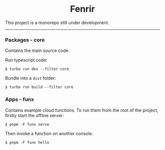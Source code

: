 <h1 align='center'>Fenrir</h1>

This project is a monorepo still under development.

---

### Packages - core

Contains the main source code.

Run typescript code:

```console
$ turbo run dev --filter core
```

Bundle into a `dist` folder:

```console
$ turbo run build --filter core
```

### Apps - funx

Contains example cloud functions.
To run them from the root of the project, firstly start the offline server:

```console
$ pnpm -F funx serve
```

Then invoke a function on another console.

```console
$ pnpm -F funx hello
```
